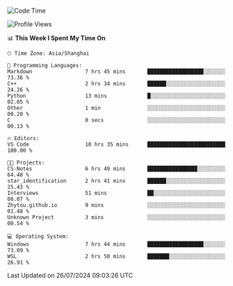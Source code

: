 <!--START_SECTION:waka-->
![Code Time](http://img.shields.io/badge/Code%20Time-1%2C868%20hrs%2057%20mins-blue)

![Profile Views](http://img.shields.io/badge/Profile%20Views-5-blue)

📊 **This Week I Spent My Time On** 

```text
🕑︎ Time Zone: Asia/Shanghai

💬 Programming Languages: 
Markdown                 7 hrs 45 mins       ██████████████████░░░░░░░   73.36 % 
C++                      2 hrs 34 mins       ██████░░░░░░░░░░░░░░░░░░░   24.26 % 
Python                   13 mins             █░░░░░░░░░░░░░░░░░░░░░░░░   02.05 % 
Other                    1 min               ░░░░░░░░░░░░░░░░░░░░░░░░░   00.20 % 
C                        0 secs              ░░░░░░░░░░░░░░░░░░░░░░░░░   00.13 % 

🔥 Editors: 
VS Code                  10 hrs 35 mins      █████████████████████████   100.00 % 

🐱‍💻 Projects: 
CS-Notes                 6 hrs 49 mins       ████████████████░░░░░░░░░   64.48 % 
star_identification      2 hrs 41 mins       ██████░░░░░░░░░░░░░░░░░░░   25.43 % 
Interviews               51 mins             ██░░░░░░░░░░░░░░░░░░░░░░░   08.07 % 
Zhytou.github.io         9 mins              ░░░░░░░░░░░░░░░░░░░░░░░░░   01.48 % 
Unknown Project          3 mins              ░░░░░░░░░░░░░░░░░░░░░░░░░   00.54 % 

💻 Operating System: 
Windows                  7 hrs 44 mins       ██████████████████░░░░░░░   73.09 % 
WSL                      2 hrs 50 mins       ███████░░░░░░░░░░░░░░░░░░   26.91 % 
```


 Last Updated on 26/07/2024 09:03:26 UTC
<!--END_SECTION:waka-->